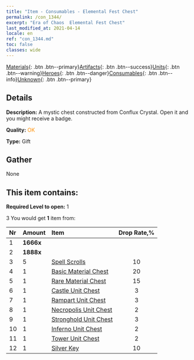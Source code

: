 ```yaml
---
title: "Item - Consumables - Elemental Fest Chest"
permalink: /con_1344/
excerpt: "Era of Chaos  Elemental Fest Chest"
last_modified_at: 2021-04-14
locale: en
ref: "con_1344.md"
toc: false
classes: wide
---
```

 [Materials](/Items/){: .btn .btn--primary}[Artifacts](/Items/Artifacts/){: .btn .btn--success}[Units](/Items/Units/){: .btn .btn--warning}[Heroes](/Items/Heroes/){: .btn .btn--danger}[Consumables](/Items/Consumables/){: .btn .btn--info}[Unknown](/Items/Unknown/){: .btn .btn--primary}

## Details
 **Description:** A mystic chest constructed from Conflux Crystal. Open it and you might receive a badge.

 **Quality:** <span style="color: #FF8C00">OK</span>

 **Type:** Gift

## Gather

  None

## This item contains:

 **Required Level to open:** 1

 3 You would get **1** item  from:

  | Nr | Amount |     Item    | Drop Rate,% |
  |:---|:-------|:------------|:---------:|
  | 1 |  **1666x** | <i class="fas fa-coins"/> |  | 15 | 
  | 2 |  **1888x** | <i class="fas fa-coins"/> |  | 15 | 
  | 3 | 5 | [Spell Scrolls](/Items/con_694/) | 10 | 
  | 4 | 1 | [Basic Material Chest](/Items/con_756/) | 20 | 
  | 5 | 1 | [Rare Material Chest](/Items/con_757/) | 15 | 
  | 6 | 1 | [Castle Unit Chest](/Items/con_1269/) | 3 | 
  | 7 | 1 | [Rampart Unit Chest](/Items/con_1270/) | 3 | 
  | 8 | 1 | [Necropolis Unit Chest](/Items/con_1271/) | 2 | 
  | 9 | 1 | [Stronghold Unit Chest](/Items/con_1272/) | 3 | 
  | 10 | 1 | [Inferno Unit Chest](/Items/con_1273/) | 2 | 
  | 11 | 1 | [Tower Unit Chest](/Items/con_1274/) | 2 | 
  | 12 | 1 | [Silver Key](/Items/con_693/) | 10 | 
